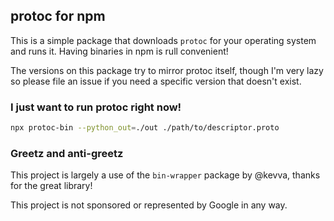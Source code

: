 ## protoc for npm

This is a simple package that downloads `protoc` for your operating system and runs it. Having binaries in npm is rull convenient!

The versions on this package try to mirror protoc itself, though I'm very lazy so please file an issue if you need a specific version that doesn't exist.

### I just want to run protoc right now!

```sh
npx protoc-bin --python_out=./out ./path/to/descriptor.proto
```

### Greetz and anti-greetz

This project is largely a use of the `bin-wrapper` package by @kevva, thanks for the great library!

This project is not sponsored or represented by Google in any way.

